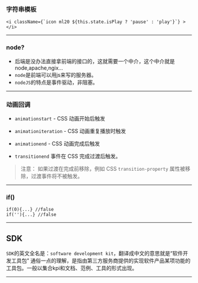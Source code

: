 ### 字符串模板

    <i className={`icon ml20 ${this.state.isPlay ? 'pause' : 'play'}`} ></i>

- - - 
### node?
- 后端是没办法直接拿前端的接口的，这就需要一个中介，这个中介就是node,apache,ngix...
- `node`是前端可以用js来写的服务器。
- `nodeJS`的特点是事件驱动，非阻塞。


- - -
### 动画回调
- `animationstart` - CSS 动画开始后触发
- `animationiteration` - CSS 动画重复播放时触发
- `animationend` - CSS 动画完成后触发

- `transitionend` 事件在 CSS 完成过渡后触发。
> 注意： 如果过渡在完成前移除，例如 CSS `transition-property` 属性被移除，过渡事件将不被触发。

- - -
### if()
    if(0){...} //false
    if(''){...} //false

- - -
## SDK

`SDK`的英文全名是：`software development kit`，翻译成中文的意思就是“软件开发工具包”
通俗一点的理解，是指由第三方服务商提供的实现软件产品某项功能的工具包。一般以集合kpi和文档、范例、工具的形式出现。

- - -

